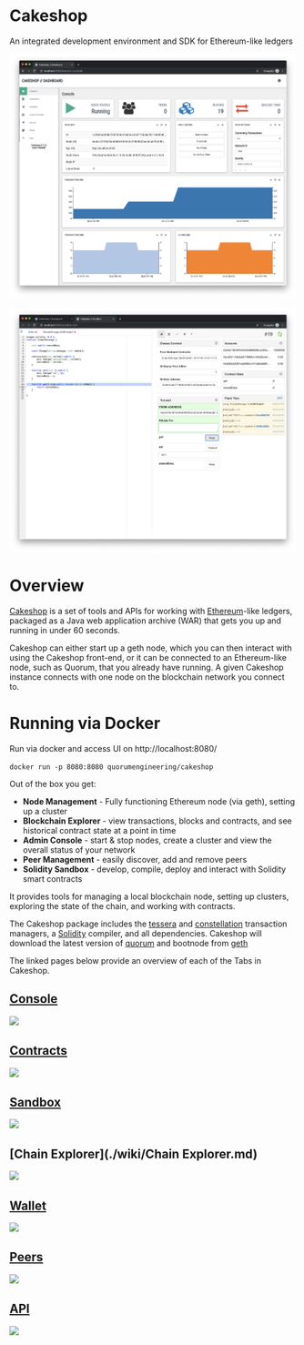 # Cakeshop

An integrated development environment and SDK for Ethereum-like ledgers

![screenshot](images/console.png "screenshot")

![screenshot](images/sandbox.png "sandbox screenshot")

Overview
========

[Cakeshop](https://github.com/jpmorganchase/cakeshop) is a set of tools
and APIs for working with [Ethereum](https://ethereum.org/)-like
ledgers, packaged as a Java web application archive (WAR) that gets you
up and running in under 60 seconds.

Cakeshop can either start up a geth node, which you can then interact
with using the Cakeshop front-end, or it can be connected to an
Ethereum-like node, such as Quorum, that you already have running. A
given Cakeshop instance connects with one node on the blockchain network
you connect to.

# Running via Docker

Run via docker and access UI on http://localhost:8080/

`docker run -p 8080:8080 quorumengineering/cakeshop`

Out of the box you get:

-   **Node Management** - Fully functioning Ethereum node (via geth),
    setting up a cluster
-   **Blockchain Explorer** - view transactions, blocks and contracts,
    and see historical contract state at a point in time
-   **Admin Console** - start & stop nodes, create a cluster and view
    the overall status of your network
-   **Peer Management** - easily discover, add and remove peers
-   **Solidity Sandbox** - develop, compile, deploy and interact with
    Solidity smart contracts

It provides tools for managing a local blockchain node, setting up
clusters, exploring the state of the chain, and working with contracts.

The Cakeshop package includes the
[tessera](https://github.com/jpmorganchase/tessera) and
[constellation](https://github.com/jpmorganchase/constellation)
transaction managers, a
[Solidity](https://solidity.readthedocs.org/en/latest/) compiler, and
all dependencies. Cakeshop will download the latest version of
[quorum](https://github.com/jpmorganchase/quorum) and bootnode from
[geth](https://github.com/ethereum/go-ethereum)



The linked pages below provide an overview of each of the Tabs in Cakeshop.  

## [Console](./wiki/Console.md)
![](https://github.com/jpmorganchase/cakeshop-docs/blob/master/images/consoleTab-btn-out.PNG)

## [Contracts](./wiki/Contracts.md)
![](https://github.com/jpmorganchase/cakeshop-docs/blob/master/images/contractsTab-btn-out.PNG)

## [Sandbox](./wiki/Sandbox.md)
![](https://github.com/jpmorganchase/cakeshop-docs/blob/master/images/sandboxTab-btn-out.PNG)

## [Chain Explorer](./wiki/Chain Explorer.md)
![](https://github.com/jpmorganchase/cakeshop-docs/blob/master/images/explorerTab-btn-out.PNG)

## [Wallet](./wiki/Wallet.md)
![](https://github.com/jpmorganchase/cakeshop-docs/blob/master/images/walletTab-btn-out.PNG)

## [Peers](./wiki/Peers.md)
![](https://github.com/jpmorganchase/cakeshop-docs/blob/master/images/peersTab-btn-out.PNG)

## [API](./wiki/API.md)
![](https://github.com/jpmorganchase/cakeshop-docs/blob/master/images/apiTab-btn-out.PNG)